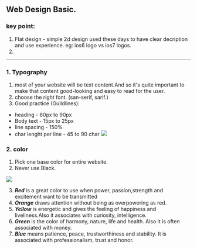 ## Web Design Basic.

### key point:
1. Flat design - simple 2d design used these days to have clear decription and use experience. eg: ios6 logo vs ios7 logos.
2. 

***
### 1. Typography
1. most of your website will be text content.And so it's quite important to make that content good-looking and easy to read for the user.
2. choose the right font. (san-serif, sarif.)
3. Good practice (Guildlines):
- heading - 60px to 90px
- Body text - 15px to 25px
- line spacing - 150%
- char lenght per line - 45 to 90 char
![](https://github.com/lekhrajdinkar/NG6/blob/master/notes/CSS_HTML/assets/font-1.PNG)

### 2. color
1. Pick one base color for entire website.
2. Never use Black.

![](https://github.com/lekhrajdinkar/NG6/blob/master/notes/CSS_HTML/assets/font-1.PNG)

3. _**Red**_ is a great color to use when power, passion,strength and excitement want to be transmitted
4. _**Orange**_ draws attention without being as overpowering as red.
5. _**Yellow**_ is energetic and gives the feeling of happiness and liveliness.Also it associates with curiosity, intelligence.
6. _**Green**_ is the color of harmony, nature, life and health. Also it is often associated with money.
7. _**Blue**_ means patience, peace, trustworthiness and stability. It is associated with professionalism, trust and honor.


